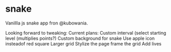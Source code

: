 # snake
Vanillla js snake app fron @kubowania. 

Looking forward to tweaking: 
Current plans: 
  Custom interval (select starting level (multiplies points?)
  Custom background for snake
  Use apple icon insteadof red square
  Larger grid
  Stylize the page
  frame the  grid
  Add lives
